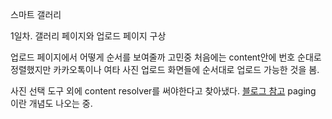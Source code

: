 스마트 갤러리

1일차. 
갤러리 페이지와 업로드 페이지 구상

업로드 페이지에서 어떻게 순서를 보여줄까 고민중
처음에는 content안에 번호 순대로 정렬했지만
카카오톡이나 여타 사진 업로드 화면들에 순서대로 업로드 가능한 것을 봄.

사진 선택 도구 외에 content resolver를 써야한다고 찾아냈다.
[블로그 참고](https://velog.io/@cksgodl/AndroidCompose-%EC%BB%B4%ED%8F%AC%EC%A6%88%EC%97%90%EC%84%9C-%ED%8E%98%EC%9D%B4%EC%A7%95-%EA%B0%80%EB%8A%A5%ED%95%9C-%EC%BB%A4%EC%8A%A4%ED%85%80-%EA%B0%A4%EB%9F%AC%EB%A6%AC-%EB%A7%8C%EB%93%A4%EA%B8%B0) paging 이란 개념도 나오는 중.



